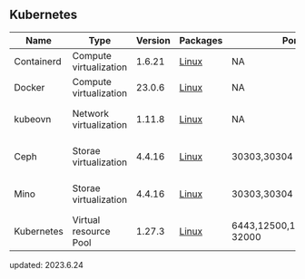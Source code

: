 ## Kubernetes


| Name        | Type      | Version |  Packages   |  Ports    |     DNS   |   command  |      
| ------      | ------    | ------  | ------      |   -----   |    -----  |   -----   |
| Containerd  | Compute virtualization  | 1.6.21    | [Linux](https://containerd.io/docs/getting-started/)|            NA                |              NA              | init-env container |
|  Docker     | Compute virtualization  | 23.0.6    | [Linux](https://containerd.io/docs/getting-started/)|            NA                |              NA              | init-env container |
| kubeovn     | Network virtualization  | 1.11.8   | [Linux](https://docs.projectcalico.org/)            |             NA                |              NA              | init-network kubeovn |
| Ceph        | Storae virtualization         | 4.4.16     | [Linux](https://docs.min.io/minio/k8s/reference/minio-kubectl-plugin.html#command-kubectl-minio)            |            30303,30304      |              NA              | init-storage minio |
| Mino        | Storae virtualization         | 4.4.16     | [Linux](https://docs.min.io/minio/k8s/reference/minio-kubectl-plugin.html#command-kubectl-minio)            |            30303,30304      |              NA              | init-storage minio |
| Kubernetes  | Virtual resource Pool        | 1.27.3     | [Linux](https://docs.kubernetes.io/)                | 6443,12500,12501,30000-32000 |              NA              | init-compute container |

updated: 2023.6.24
